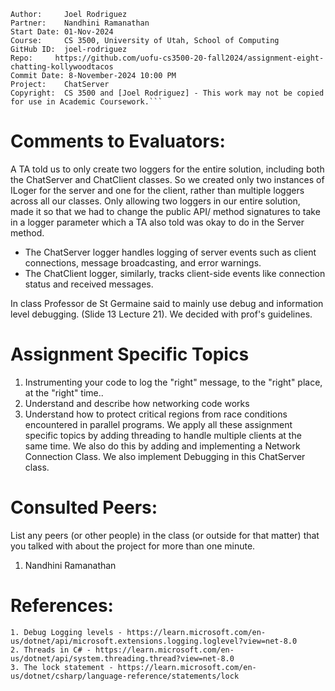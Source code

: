 ﻿```
Author:     Joel Rodriguez
Partner:    Nandhini Ramanathan
Start Date: 01-Nov-2024
Course:     CS 3500, University of Utah, School of Computing
GitHub ID:  joel-rodriguez
Repo:     https://github.com/uofu-cs3500-20-fall2024/assignment-eight-chatting-kollywoodtacos
Commit Date: 8-November-2024 10:00 PM
Project:    ChatServer
Copyright:  CS 3500 and [Joel Rodriguez] - This work may not be copied for use in Academic Coursework.```
```

# Comments to Evaluators:
A TA told us to only create two loggers for the entire solution, including both
the ChatServer and ChatClient classes. So we created only two instances of
ILoger for the server and one for the client, rather than multiple
loggers across all our classes. Only allowing two loggers in our entire solution,
made it so that we had to change the public API/ method signatures to take in a logger
parameter which a TA also told was okay to do in the Server method.

- The ChatServer logger handles logging of server events such as client connections, message
  broadcasting, and error warnings.
- The ChatClient logger, similarly, tracks client-side events like connection status and received
  messages.

In class Professor de St Germaine said to mainly use debug and information level debugging. (Slide 13 Lecture 21). 
We decided with prof's guidelines.
# Assignment Specific Topics
1. Instrumenting your code to log the "right" message, to the "right" place, at the "right" time..
2. Understand and describe how networking code works
3. Understand how to protect critical regions from race conditions encountered in parallel programs. 
We apply all these assignment specific topics by adding threading to handle multiple clients at the same time. We also do this by adding and
implementing a Network Connection Class. We also implement Debugging in this ChatServer class.
# Consulted Peers:

List any peers (or other people) in the class (or outside for that matter) that you talked with about the project for more than one minute.

1. Nandhini Ramanathan

# References:
    1. Debug Logging levels - https://learn.microsoft.com/en-us/dotnet/api/microsoft.extensions.logging.loglevel?view=net-8.0
    2. Threads in C# - https://learn.microsoft.com/en-us/dotnet/api/system.threading.thread?view=net-8.0
    3. The lock statement - https://learn.microsoft.com/en-us/dotnet/csharp/language-reference/statements/lock

